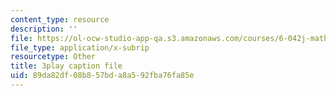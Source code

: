 ```yaml
---
content_type: resource
description: ''
file: https://ol-ocw-studio-app-qa.s3.amazonaws.com/courses/6-042j-mathematics-for-computer-science-spring-2015/89da82df08b857bda8a592fba76fa85e_dEsFEK4vnV4.srt
file_type: application/x-subrip
resourcetype: Other
title: 3play caption file
uid: 89da82df-08b8-57bd-a8a5-92fba76fa85e
---
```

